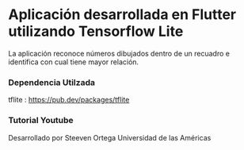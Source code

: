 # Aplicación desarrollada en Flutter utilizando Tensorflow Lite

La aplicación reconoce números dibujados dentro de un recuadro e identifica con cual tiene mayor relación.

### Dependencia Utilzada
tflite : https://pub.dev/packages/tflite

### Tutorial Youtube


Desarrollado por Steeven Ortega
Universidad de las Américas

